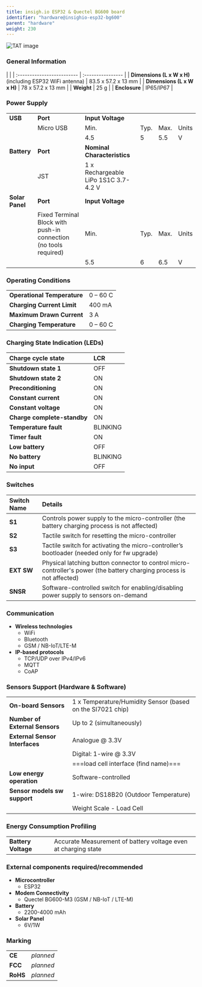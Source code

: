 ```yaml
---
title: insigh.io ESP32 & Quectel BG600 board
identifier: "hardware@insighio-esp32-bg600"
parent: "hardware"
weight: 230
---
```


![TAT image](/images/deviceimages/esp32-bg600_v1.png?width=50pc)

### General Information

|                            |
| :------------------------- | :---------------- |
| **Dimensions (L x W x H)** (including ESP32 WiFi antenna) | 83.5 x 57.2 x 13 mm |
| **Dimensions (L x W x H)** | 78 x 57.2 x 13 mm |
| **Weight**                 | 25 g              |
| **Enclosure**              | IP65/IP67         |

### Power Supply

|                 |                                                                  |                                      |      |      |       |
| --------------- | ---------------------------------------------------------------- | ------------------------------------ | ---- | ---- | ----- |
| **USB**         | **Port**                                                         | **Input Voltage**                    |
|                 | Micro USB                                                        | Min.                                 | Typ. | Max. | Units |
|                 |                                                                  | 4.5                                  | 5    | 5.5  | V     |
| **Battery**     | **Port**                                                         | **Nominal Characteristics**          |
|                 | JST                                                              | 1 x Rechargeable LiPo 1S1C 3.7-4.2 V |
| **Solar Panel** | **Port**                                                         | **Input Voltage**                    |
|                 | Fixed Terminal Block with push-in connection (no tools required) | Min.                                 | Typ. | Max. | Units |
|                 |                                                                  | 5.5                                  | 6    | 6.5  | V     |

### Operating Conditions

|                             |          |
| :-------------------------- | :------- |
| **Operational Temperature** | 0 – 60 C |
| **Charging Current Limit**  | 400 mA   |
| **Maximum Drawn Current**   | 3 A   |
| **Charging Temperature**    | 0 – 60 C |

### Charging State Indication (LEDs)

| Charge cycle state          | LCR |
| :-------------------------- | :-- |
| **Shutdown state 1**        | OFF |
| **Shutdown state 2**        | ON  |
| **Preconditioning**         | ON  |
| **Constant current**        | ON  |
| **Constant voltage**        | ON  |
| **Charge complete-standby** | ON  |
| **Temperature fault**       | BLINKING  |
| **Timer fault**             | ON  |
| **Low battery**             | OFF |
| **No battery**              | BLINKING |
| **No input**                | OFF |

### Switches

| Switch Name | Details                                                                                      |
| :---------- | :------------------------------------------------------------------------------------------- |
| **S1**      | Controls power supply to the micro-controller (the battery charging process is not affected) |
| **S2**      | Tactile switch for resetting the micro-controller |
| **S3**      | Tactile switch for activating the micro-controller’s bootloader (needed only for fw upgrade) |
| **EXT SW**  | Physical latching button connector to control micro-controller's power (the battery charging process is not affected) |
| **SNSR**    | Software-controlled switch for enabling/disabling power supply to sensors on-demand          |

### Communication

- **Wireless technologies**
  - WiFi
  - Bluetooth
  - GSM / NB-IoT/LTE-M
- **IP-based protocols**
  - TCP/UDP over IPv4/IPv6
  - MQTT
  - CoAP

### Sensors Support (Hardware & Software)

|                                |                                                                                    |
| :----------------------------- | :--------------------------------------------------------------------------------- |
| **On-board Sensors**           | 1 x Temperature/Humidity Sensor (based on the SI7021 chip)                         |
| **Number of External Sensors** | Up to 2 (simultaneously)                                                           |
| **External Sensor Interfaces** | Analogue @ 3.3V                                                                    |
|                                | Digital: 1-wire @ 3.3V                                                             |
|                                | ===load cell interface (find name)===                                              |
| **Low energy operation**       | Software-controlled                                                                |
| **Sensor models sw support**   | 1-wire: DS18B20 (Outdoor Temperature)                                              |
|                                | Weight Scale - Load Cell |

### Energy Consumption Profiling

|                     |                                                                                 |
| :------------------ | :------------------------------------------------------------------------------ |
| **Battery Voltage** | Accurate Measurement of battery voltage even at charging state                  |

### External components required/recommended

- **Microcontroller**
  - ESP32
- **Modem Connectivity**
  - Quectel BG600-M3 (GSM / NB-IoT / LTE-M)
- **Battery**
  - 2200-4000 mAh
- **Solar Panel**
  - 6V/1W

### Marking

|          |           |
| :------- | :-------- |
| **CE**   | _planned_ |
| **FCC**  | _planned_ |
| **RoHS** | _planned_ |
